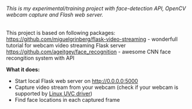 ###### This is my experimental/training project with face-detection API, OpenCV webcam capture and Flash web server. 
This project is based on following packages:
https://github.com/miguelgrinberg/flask-video-streaming - wonderfull tutorial for webcam video streaming Flask server
https://github.com/ageitgey/face_recognition - awesome CNN face recongition system with API

**What it does:**
- Start local Flask web server on http://0.0.0.0:5000
- Capture video stream from your webcam (check if your webcam is supported by [Linux UVC driver](http://www.ideasonboard.org/uvc/#devices))
- Find face locations in each captured frame
